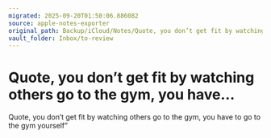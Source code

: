 ```yaml
---
migrated: 2025-09-20T01:50:06.886082
source: apple-notes-exporter
original_path: Backup/iCloud/Notes/Quote, you don’t get fit by watching others go to the gym, you have….md
vault_folder: Inbox/to-review
---
```

# Quote, you don’t get fit by watching others go to the gym, you have…

Quote, you don’t get fit by watching others go to the gym, you have to go to the gym yourself”

